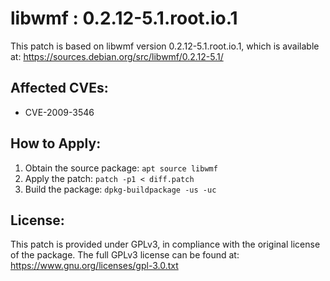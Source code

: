 # libwmf : 0.2.12-5.1.root.io.1

This patch is based on libwmf version 0.2.12-5.1.root.io.1, which is available at:
https://sources.debian.org/src/libwmf/0.2.12-5.1/

## Affected CVEs:
- CVE-2009-3546

## How to Apply:
1. Obtain the source package: `apt source libwmf`
2. Apply the patch: `patch -p1 < diff.patch`
3. Build the package: `dpkg-buildpackage -us -uc`

## License:
This patch is provided under GPLv3, in compliance with the original license of the package.
The full GPLv3 license can be found at: https://www.gnu.org/licenses/gpl-3.0.txt
